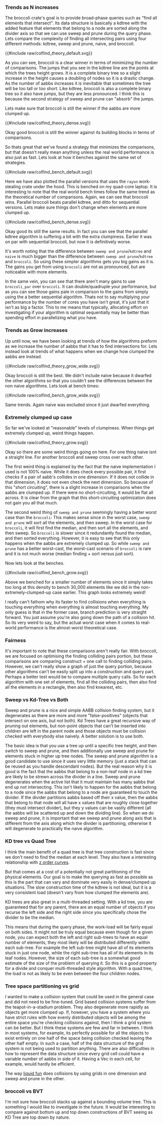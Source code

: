 
### Trends as N increases


The broccoli crate's goal is to provide broad-phase queries such as "find all elements that intersect". Its data structure is basically a kdtree with the added feature that elements that belong to a node are sorted along the divider axis so that we can use sweep and prune during the query phase. Lets compare the complexity of finding all intersecting pairs using four different methods: kdtree, sweep and prune, naive, and broccoli.

<link rel="stylesheet" href="css/poloto.css">

{{#include raw/colfind_theory_default.svg}}

As you can see, broccoli is a clear winner in terms of minimizing the number of comparisons. The jumps that you see in the kdtree line are the points at which the trees height grows. It is a complete binary tree so a slight increase in the height causes a doubling of nodes so it is a drastic change. As the number of aabbs increases it is inevitable that sometimes the tree will be too tall or too short. Like kdtree, broccoli is also a complete binary tree so it also have jumps, but they are less pronounced. I think this is because the second strategy of sweep and prune can "absorb" the jumps.

Lets make sure that broccoli is still the winner if the aabbs are more clumped up.

{{#include raw/colfind_theory_dense.svg}}

Okay good broccoli is still the winner against its building blocks in terms of comparisons.

So thats great that we've found a strategy that minimizes the comparisons, but that doesn't really mean anything unless the real world performance is also just as fast. Lets look at how it benches against the same set of strategies.

{{#include raw/colfind_bench_default.svg}}

Here we have also plotted the parallel versions that uses the  `rayon` work-stealing crate under the hood.
This is benched on my quad-core laptop. It is interesting to note that the real world bench times follow the same trend as the theoretical number of comparisons. Again, we can see that broccoli wins. Parallel broccoli beats parallel kdtree, and ditto for sequential versions. Lets make sure things don't change when elements are more clumped up.

{{#include raw/colfind_bench_dense.svg}}

Okay good its still the same results. In fact you can see that the parallel kdtree algorithm is suffering a bit with the extra clumpiness. Earlier it was on par with sequential broccoli, but now it is definitively worse.

It's worth noting that the difference between `sweep and prune`/`kdtree` and `naive` is much bigger than the difference between `sweep and prune`/`kdtree` and `broccoli`. So using these simpler algorithms gets you big gains as it is. The gains you get from using `broccoli` are not as pronounced, but are noticeable with more elements.

In the same vein, you can see that there aren't many gains to use `broccoli_par` over `broccoli`. It can double/quadruple your performance, but as you can see those gains pale in comparison to the gains from simply using the a better sequential algorithm. Thats not to say multiplying your performance by the number of cores you have isn't great, it's just that it isn't as big a factor. This to me means that typically, allocating effort on
investigating if your algorithm is optimal sequentially may be better than spending effort in parallelizing what you have.

### Trends as Grow increases

Up until now, we have been looking at trends of how the algorithms preform as we increase the number of aabbs that it has to find intersections for. Lets instead look at trends of what happens when we change how clumped the aabbs are instead.

{{#include raw/colfind_theory_grow_wide.svg}}

Okay broccoli is still the best. We didn't include naive because it dwarfed the other algorithms so that you couldn't see the differences between the non naive algorithms. Lets look at bench times:


{{#include raw/colfind_bench_grow_wide.svg}}

Same trends. Again naive was excluded since it just dwarfed everything.



### Extremely clumped up case

So far we've looked at "reasonable" levels of clumpiness. When things get extremely clumped up, weird things happen.

{{#include raw/colfind_theory_grow.svg}}

Okay so there are some weird things going on here. For one thing naive isnt a straight line. For another broccoli and sweep cross over each other.

The first weird thing is explained by the fact that the naive implementation I used is not 100% naive. While it does check
every possible pair, it first checks if a pair of aabb's collides in one dimension. If it does not collide in that dimension, it does not even check the next dimension. So because of this "short circuiting", there is a slight increase in comparisons when the aabbs are clumped up. If there were no short-circuiting, it would be flat all across. It is clear from the graph that this short-circuiting optimization does not gain you all that much.

The second weird thing of `sweep and prune` seemingly having a better worst case than the `broccoli`: This makes sense since in the worst case, `sweep and prune` will sort all the elements, and then sweep. In the worst case for `broccoli`, it will first find the median, and then sort all the elements, and then sweep. So `broccoli` is slower since it redundantly found the median, and then sorted everything. However, it is easy to see that this only happens when the aabbs are extremely clumped up. So while `sweep and prune` has a better worst-cast, the worst-cast scenario of `broccoli` is rare and it is not much worse (median finding + sort versus just sort). 

Now lets look at the benches.

{{#include raw/colfind_bench_grow.svg}}

Above we benched for a smaller number of elements since it simply takes too long at this density to bench 30_000 elements like we did in the non-extremely-clumped-up case earlier. This graph looks extremely weird!

I really can't fathom why its faster to find collisions when everything is touching everything when everything is almost touching everything. My only guess is that in the former case, branch prediction is very straight forward. You just assume you're also going down the path of a collision hit. So its very weird to say, but the actual worst case when it comes to real-world performance is the almost-worst theoretical case.

### Fairness

It's important to note that these comparisons aren't really fair. With broccoli, we are focused on optimising the finding colliding pairs portion, but these comparisons are comparing construct + one call to finding colliding pairs. However, we can't really show a graph of just the query portion, because other algorithms can't be easily split up into a construction and query part. Perhaps a better test would be to compare multiple query calls. So for each algorithm with one set of elements, find all the colliding pairs, then also find all the elements in a rectangle, then also find knearest, etc.


### Sweep vs Kd-Tree vs Both

Sweep and prune is a nice and simple AABB collision finding system, but it degenerates as there are more and more "false-positives" (objects that intersect on one axis, but not both). Kd Trees have a great recursive way of pruning out elements, but non-point objects that can't be inserted into children are left in the parent node and those objects must be collision checked with everybody else naively. A better solution is to use both. 

The basic idea is that you use a tree up until a specific tree height, and then switch to sweep and prune, and then additionally use sweep and prune for elements stuck in higher up tree nodes. The sweep and prune algorithm is a good candidate to use since it uses very little memory (just a stack that can be reused as you handle descendant nodes). But the real reason why it is good is the fact that the aabbs that belong to a non-leaf node in a kd tree are likely to be strewn across the divider in a line. Sweep and prune degenerates when the active list that it must maintain has many aabbs that end up not intersecting. This isn't likely to happen for the aabbs that belong to a node since the aabbs that belong to a node are guaranteed to touch the divider. If the divider partitions aabbs based off their x value, then the aabbs that belong to that node will all have x values that are roughly close together (they must intersect divider), but they y values can be vastly different (all the aabbs will be scattered up and down the dividing line). So when we do sweep and prune, it is important that we sweep and prune along axis that is different from the axis along which the divider is partitioning, otherwise it will degenerate to practically the naive algorithm.


### KD tree vs Quad Tree

I think the main benefit of a quad tree is that tree construction is fast since we don't need to find the median at each level. They also have a interesting relationship with [z order curves](https://en.wikipedia.org/wiki/Z-order_curve).

But that comes at a cost of a potentially not great partitioning of the physical elements. Our goal is to make the querying as fast as possible as this is the part that can vary and dominate very easily in dense/clumped up situations. The slow construction time of the kdtree is not ideal, but it is a very consistent load (doesn't vary from how clumped the elements are). 

KD trees are also great in a multi-threaded setting. With a kd tree, you are guaranteed that for any parent, there are an equal number of objects if you recurse the left side and the right side since you specifically chose the divider to be the median. 

This means that during the query phase, the work-load will be fairly equal on both sides. It might not be truly equal because even though for a given node, you can expect both the left and right sub-trees to have an equal number of elements, they most likely will be distributed differently within each sub-tree. For example the left sub-tree might have all of its elements stuck in just one node, while the right sub-tree has all of its elements in its leaf nodes. However, the size of each sub-tree is a somewhat good estimate of the size of the problem of querying it. So this is a good property for a divide and conquer multi-threaded style algorithm. With a quad tree, the load is not as likely to be even between the four children nodes. 


### Tree space partitioning vs grid 

I wanted to make a collision system that could be used in the general case and did not need to be fine-tuned. Grid based collision systems suffer from the teapot-in-a-stadium problem. They also degenerate more rapidly as objects get more clumped up. If, however, you have a system where you have strict rules with how evenly distributed objects will be among the entire space you're checking collisions against, then I think a grid system can be better. But I think these systems are few and far in between. I think in most systems, for example, its perfectly possible for all the objects to exist entirely on one half of the space being collision checked leaving the other half empty. In such a case, half of the data structure of the grid system is not being used to partition anything. There are also difficulties in how to represent the data structure since every grid cell could have a variable number of aabbs in side of it. Having a Vec in each cell, for example, would hardly be efficient.

The way [liquid fun](https://google.github.io/liquidfun/) does collisions by using grids in one dimension and sweep and prune in the other. 

### broccoli vs BVT

I'm not sure how broccoli stacks up against a bounding volume tree. This is something I would like to investigate in the future. It would be interesting to compare against bottom up and top down constructions of BVT seeing as KD Tree are top down by nature.